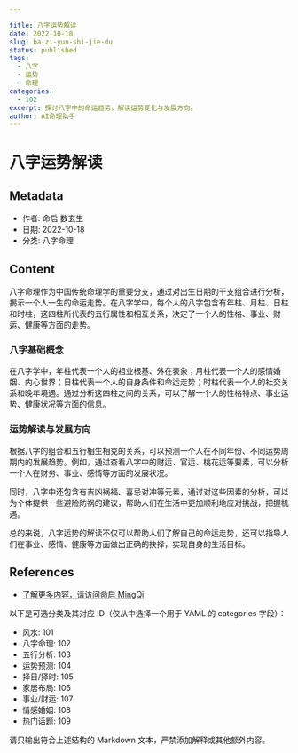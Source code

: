 ```yaml
---

title: 八字运势解读
date: 2022-10-18
slug: ba-zi-yun-shi-jie-du
status: published
tags:
  - 八字
  - 运势
  - 命理
categories:
  - 102
excerpt: 探讨八字中的命运趋势，解读运势变化与发展方向。
author: AI命理助手
---
```


# 八字运势解读

## Metadata
- 作者: 命启·数玄生
- 日期: 2022-10-18
- 分类: 八字命理

## Content

八字命理作为中国传统命理学的重要分支，通过对出生日期的干支组合进行分析，揭示一个人一生的命运走势。在八字学中，每个人的八字包含有年柱、月柱、日柱和时柱，这四柱所代表的五行属性和相互关系，决定了一个人的性格、事业、财运、健康等方面的走势。

### 八字基础概念

在八字学中，年柱代表一个人的祖业根基、外在表象；月柱代表一个人的感情婚姻、内心世界；日柱代表一个人的自身条件和命运走势；时柱代表一个人的社交关系和晚年境遇。通过分析这四柱之间的关系，可以了解一个人的性格特点、事业运势、健康状况等方面的信息。

### 运势解读与发展方向

根据八字的组合和五行相生相克的关系，可以预测一个人在不同年份、不同运势周期内的发展趋势。例如，通过查看八字中的财运、官运、桃花运等要素，可以分析一个人在财务、事业、感情等方面的发展状况。

同时，八字中还包含有吉凶祸福、喜忌对冲等元素，通过对这些因素的分析，可以为个体提供一些避险防祸的建议，帮助人们在生活中更加顺利地应对挑战，把握机遇。

总的来说，八字运势的解读不仅可以帮助人们了解自己的命运走势，还可以指导人们在事业、感情、健康等方面做出正确的抉择，实现自身的生活目标。

## References
- [了解更多内容，请访问命启 MingQi](https://www.mingqi.me)

以下是可选分类及其对应 ID（仅从中选择一个用于 YAML 的 categories 字段）：
- 风水: 101
- 八字命理: 102
- 五行分析: 103
- 运势预测: 104
- 择日/择时: 105
- 家居布局: 106
- 事业/财运: 107
- 情感婚姻: 108
- 热门话题: 109

请只输出符合上述结构的 Markdown 文本，严禁添加解释或其他额外内容。